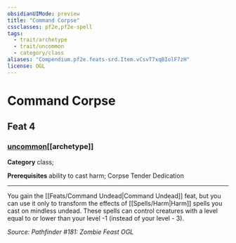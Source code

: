 ```yaml
---
obsidianUIMode: preview
title: "Command Corpse"
cssclasses: pf2e,pf2e-spell
tags:
  - trait/archetype
  - trait/uncommon
  - category/class
aliases: "Compendium.pf2e.feats-srd.Item.vCsvT7xqBIolF7zH"
license: OGL
---
```

# Command Corpse
## Feat 4
### [uncommon](uncommon "Uncommon Rarity Trait")[[archetype]]

**Category** class; 



**Prerequisites** ability to cast harm; Corpse Tender Dedication
* * *
You gain the [[Feats/Command Undead|Command Undead]] feat, but you can use it only to transform the effects of [[Spells/Harm|Harm]] spells you cast on mindless undead. These spells can control creatures with a level equal to or lower than your level -1 (instead of your level - 3).

*Source: Pathfinder #181: Zombie Feast*
*OGL*